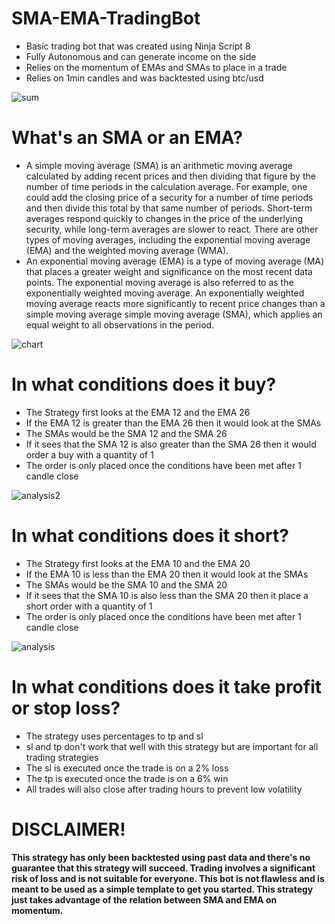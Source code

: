 # SMA-EMA-TradingBot
- Basic trading bot that was created using Ninja Script 8
- Fully Autonomous and can generate income on the side
- Relies on the momentum of EMAs and SMAs to place in a trade
- Relies on 1min candles and was backtested using btc/usd

![sum](https://user-images.githubusercontent.com/109917826/199863044-ab0d727d-492e-478c-84db-3bcd7ca58b76.JPG)

# What's an SMA or an EMA?
- A simple moving average (SMA) is an arithmetic moving average calculated by adding recent prices and then dividing that figure by the number of time periods in the calculation average. For example, one could add the closing price of a security for a number of time periods and then divide this total by that same number of periods. Short-term averages respond quickly to changes in the price of the underlying security, while long-term averages are slower to react. There are other types of moving averages, including the exponential moving average (EMA) and the weighted moving average (WMA).
- An exponential moving average (EMA) is a type of moving average (MA) that places a greater weight and significance on the most recent data points. The exponential moving average is also referred to as the exponentially weighted moving average. An exponentially weighted moving average reacts more significantly to recent price changes than a simple moving average simple moving average (SMA), which applies an equal weight to all observations in the period.

![chart](https://user-images.githubusercontent.com/109917826/199861194-5da742b5-46c7-4d8d-97ba-51bf1693bb0a.JPG)

# In what conditions does it buy?
- The Strategy first looks at the EMA 12 and the EMA 26
- If the EMA 12 is greater than the EMA 26 then it would look at the SMAs
- The SMAs would be the SMA 12 and the SMA 26
- If it sees that the SMA 12 is also greater than the SMA 26 then it would order a buy with a quantity of 1
- The order is only placed once the conditions have been met after 1 candle close

![analysis2](https://user-images.githubusercontent.com/109917826/199861353-1768fd8c-a612-4e6a-86ce-8b3d672df585.JPG)

# In what conditions does it short?
- The Strategy first looks at the EMA 10 and the EMA 20
- If the EMA 10 is less than the EMA 20 then it would look at the SMAs
- The SMAs would be the SMA 10 and the SMA 20
- If it sees that the SMA 10 is also less than the SMA 20 then it place a short order with a quantity of 1
- The order is only placed once the conditions have been met after 1 candle close

![analysis](https://user-images.githubusercontent.com/109917826/199861378-caab366d-5baa-4d7e-8c24-240076bb861a.JPG)

# In what conditions does it take profit or stop loss?
- The strategy uses percentages to tp and sl
- sl and tp don't work that well with this strategy but are important for all trading strategies
- The sl is executed once the trade is on a 2% loss
- The tp is executed once the trade is on a 6% win
- All trades will also close after trading hours to prevent low volatility

# DISCLAIMER!
**This strategy has only been backtested using past data and there's no guarantee that this strategy will succeed. Trading involves a significant risk of loss and is not suitable for everyone. This bot is not flawless and is meant to be used as a simple template to get you started. This strategy just takes advantage of the relation between SMA and EMA on momentum.**
